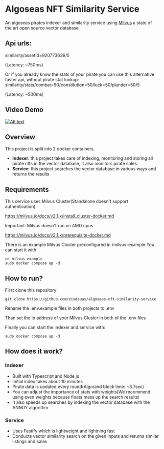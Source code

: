 # Algoseas NFT Similarity Service
An algoseas pirates indexer and similarity service using [Milvus](https://github.com/milvus-io/milvus) a state of the art open source vector database


## Api urls:
similarity/assetId=920773639/5

(Latency: ~750ms)

Or if you already know the stats of your pirate you can use this alternative faster api, without pirate stat lookup:
similarity/stats/combat=50/constitution=50/luck=50/plunder=50/5

(Latency: ~500ms)

## Video Demo
[![Alt text](https://img.youtube.com/vi/rhalT2lN2YY/0.jpg)](https://www.youtube.com/watch?v=rhalT2lN2YY)

## Overview
This project is split into 2 docker containers.
- **Indexer**: this project takes care of indexing, monitoring and storing all pirate nfts in the vector database, it also monitors pirate sales
- **Service**: this project searches the vector database in various ways and returns the results

## Requirements

This service uses Milvus Cluster(Standalone doesn't support authentication)

https://milvus.io/docs/v2.1.x/install_cluster-docker.md

Important: Milvus doesn't run on AMD cpus

https://milvus.io/docs/v2.1.x/prerequisite-docker.md

There is an example Milvus Cluster preconfigured in /milvus-example
You can start it with

```
cd milvus-example
sudo docker compose up -d
```

## How to run?

First clone this repository
```
git clone https://github.com/visdauas/algoseas-nft-similarity-service

```

Rename the .env.example files in both projects to .env

Than set the ip address of your Milvus Cluster in both of the .env files

Finally you can start the indexer and service with:
```
sudo docker compose up -d
```

## How does it work?

### Indexer

- Built with Typescript and Node.js
- Initial index takes about 10 minutes
- Pirate data is updated every round(Algorand block time: ~3.7sec)
- You can adjust the importance of stats with weights(We recommend using even weights because floats mess up the search results)
- It also speeds up searches by indexing the vector database with the ANNOY algorithm


### Service

- Uses Fastify which is lightweight and lightning fast
- Conducts vector similarity search on the given inputs and returns similar listings and sales
